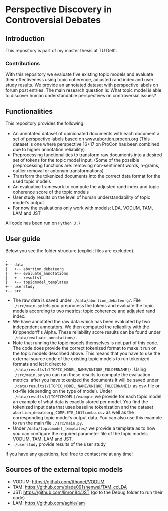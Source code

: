 # Perspective Discovery in Controversial Debates

## Introduction
This repository is part of my master thesis at TU Delft. 

### Contributions
With this repository we evaluate five existing topic models and evaluate their effectiveness
using topic coherence, adjusted rand index and user study results.
We provide an annotated dataset with perspective labels on forum post entries.
The main research question is: What topic model is able to discover human understandable perspectives on controversial issues?

## Functionalities
This repository provides the following:
- An annotated dataset of opinionated documents with each document a set of perspective labels based on www.abortion.procon.org
(This dataset is one where perspective 16+17 on ProCon has been combined due to higher annotation reliability)
- Preprocessing functionalities to transform raw documents into a desired set of tokens for the topic model input. 
(Some of the possible preprocessing functions are: removing non-sentiment words, n-grams, outlier removal or antonym transformations)
- Transform the tokenized documents into the correct data format for the used topic models
- An evaluative framework to compute the adjusted rand index and topic coherence score 
of the topic models
- User study results on the level of human understandability of topic model's output
- For now the evaluations only work with models: LDA, VODUM, TAM, LAM and JST

All code has been run on ```Python 3.7```

## User guide
Below you see the folder structure (explicit files are excluded).
```
.
+-- data     
|   +-- abortion_debateorg
|   +-- evaluate_annotations
|   +-- results1
|   +-- topicmodel_templates
+-- userstudy
+-- src
```

- The raw data is saved under ```./data/abortion_debateorg/```. File ```./src/main.py``` lets you
preprocess the tokens and evaluate the topic models according to two metrics: topic coherence and adjusted rand index.
- We have annotated the raw data which has been evaluated by two independent annotators. We
then computed the reliability with the Krippendorff's Alpha. These reliability score results can be found under ```./data/evaluate_annotations/```.
- Note that running the topic models themselves is not part of this code. The code does provide the correct tokenized format to make it run on 
the topic models described above. This means that you have to use the external source code of the existing topic models to run tokenized formats and let it direct to ```./data/results1/[TOPIC_MODEL_NAME/UNIQUE_FOLDERNAME]/```. Using
```./src/main.py``` you can run these results to compute the evaluation metrics. after you have tokenized the documents it will be saved under ```./data/results1/[TOPIC_MODEL_NAME/UNIQUE_FOLDERNAME]/```
as csv-file or txt-file (depending on the type of model). Under ```./data/results1/[TOPICMODEL]/example``` we provide for each topic model an example of what data is exactly stored per model. 
You find the tokenized input data that uses baseline tokenization and the dataset ```abortion_debateorg_COMPLETE_1617combo.csv``` as well as the corresponding topic model's output data. 
You can also use this example to run the main file ```./src/main.py```.
- Under ```/data/topicmodel_templates/``` we provide a template as to how you can configure the required parameter file of the topic models VODUM, TAM, LAM and JST. 
- ```./userstudy``` provide results of the user study


If you have any questions, feel free to contact me at any time!

## Sources of the external topic models
- VODUM: https://github.com/tthonet/VODUM 
- TAM: https://github.com/blade091shenwei/TAM_ccLDA
- JST: https://github.com/linron84/JST (go to the Debug folder to run their code)
- LAM: https://github.com/aghie/lam 

